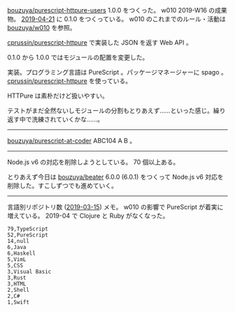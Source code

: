 [bouzuya/purescript-httpure-users][] 1.0.0 をつくった。 w010 2019-W16 の成果物。 [2019-04-21][] に 0.1.0 をつくっている。 w010 のこれまでのルール・活動は [bouzuya/w010][] を参照。

[cprussin/purescript-httpure][] で実装した JSON を返す Web API 。

0.1.0 から 1.0.0 ではモジュールの配置を変更した。

実装。プログラミング言語は PureScript 。パッケージマネージャーに spago 。 [cprussin/purescript-httpure][] を使っている。

HTTPure は素朴だけど扱いやすい。

テストがまだ全然ないしモジュールの分割もとりあえず……といった感じ。繰り返す中で洗練されていくかな……。

---

[bouzuya/purescript-at-coder][] ABC104 A B 。

---

Node.js v6 の対応を削除しようとしている。 70 個以上ある。

とりあえず今日は [bouzuya/beater][] 6.0.0 (6.0.1) をつくって Node.js v6 対応を削除した。すこしずつでも進めていく。

---

言語別リポジトリ数 ([2019-03-15][]) メモ。 w010 の影響で PureScript が着実に増えている。 2019-04 で Clojure と Ruby がなくなった。

```csv
79,TypeScript
52,PureScript
14,null
6,Java
6,Haskell
5,VimL
5,CSS
3,Visual Basic
3,Rust
3,HTML
2,Shell
2,C#
1,Swift
```

[2019-03-15]: https://blog.bouzuya.net/2019/03/15/
[2019-04-21]: https://blog.bouzuya.net/2019/04/21/
[bouzuya/beater]: https://github.com/bouzuya/beater
[bouzuya/purescript-at-coder]: https://github.com/bouzuya/purescript-at-coder
[bouzuya/purescript-httpure-users]: https://github.com/bouzuya/purescript-httpure-users
[bouzuya/w010]: https://github.com/bouzuya/w010
[cprussin/purescript-httpure]: https://github.com/cprussin/purescript-httpure
